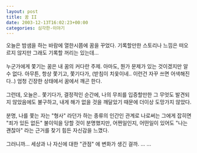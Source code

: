 ```yaml
---
layout: post
title: 꿈 II
date: 2003-12-13T16:02:23+00:00
categories: 심각한-이야기
---
```

오늘은 밤샘을 하는 바람에 열한시쯤에 꿈을 꾸었다. 기록할만한 스토리나 느낌은 떠오르지 않지만 그래도 기록할 꺼리는 있는데...<br /><br />누군가에게 쫓기는 꿈은 내 꿈의 커다란 주제. 아마도, 뭔가 문제가 있는 것이겠지만 알수 없다. 아무튼, 항상 쫓기고, 쫓기다가, (받침이 치읓이네.. 이런건 자꾸 쓰면 어색해진다..) 엄청 긴장한 상태에서 꿈에서 깨곤 한다.<br /><br />그런데, 오늘은.. 쫓기다가, 결정적인 순간에, 나의 무죄를 입증할만한 그 무엇도 발견되지 않았음에도 불구하고, 내게 해가 없을 것을 깨달았기 때문에 더이상 도망가지 않았다.<br /><br />분명, 나를 쫓는 자는 "형사" 라던가 하는 종류의 인간인 관계로 나로써는 그에게 잡히면 "죄가 있든 없든" 불이익을 당할 것이 분명했지만, 어쩐일인지, 어떤일이 있어도 "나는 괜찮아" 라는 근거를 찾기 힘든 자신감을 느꼈다.<br /><br />그러니까... 세상과 나 자신에 대한 "관점" 에 변화가 생긴 걸까. ... ...
